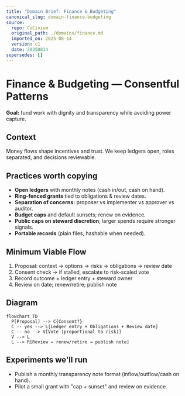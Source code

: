 ```yaml
---
title: "Domain Brief: Finance & Budgeting"
canonical_slug: domain-finance-budgeting
source:
  repo: CoCivium
  original_path: ./domains/finance.md
  imported_on: 2025-08-14
  version: c1
  date: 20250814
supersedes: []
---
```


# Finance & Budgeting — Consentful Patterns

**Goal:** fund work with dignity and transparency while avoiding power capture.

## Context
Money flows shape incentives and trust. We keep ledgers open, roles separated, and decisions reviewable.

## Practices worth copying
- **Open ledgers** with monthly notes (cash in/out, cash on hand).
- **Ring-fenced grants** tied to obligations & review dates.
- **Separation of concerns:** proposer vs implementer vs approver vs auditor.
- **Budget caps** and default sunsets; renew on evidence.
- **Public caps on steward discretion**; larger spends require stronger signals.
- **Portable records** (plain files, hashable when needed).

## Minimum Viable Flow
1) Proposal: context → options → risks → obligations → review date
2) Consent check → if stalled, escalate to risk-scaled vote
3) Record outcome + ledger entry + steward owner
4) Review on date; renew/retire; publish note
## Diagram
```mermaid
flowchart TD
  P[Proposal] --> C{Consent?}
  C -- yes --> L[Ledger entry + Obligations + Review date]
  C -- no --> V[Vote (proportional to risk)]
  V --> L
  L --> R[Review → renew/retire → publish note]
```
## Experiments we'll run
- Publish a monthly transparency note format (inflow/outflow/cash on hand).
- Pilot a small grant with "cap + sunset" and review on evidence.

